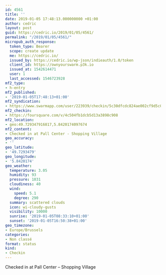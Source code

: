 ```yaml
---
id: 4561
title: ''
date: 2019-01-05 17:48:13.000000000 +01:00
author: cedric
layout: post
guid: https://cedric.io/2019/01/05/4561/
permalink: "/2019/01/05/4561/"
micropub_auth_response:
  token_type: Bearer
  scope: create update
  me: https://cedric.io/
  issued_by: https://cedric.io/wp-json/indieauth/1.0/token
  client_id: https://ownyourswarm.p3k.io
  issued_at: 1542614471
  user: 1
  last_accessed: 1546723928
mf2_type:
- h-entry
mf2_published:
- '2019-01-05T17:48:13+01:00'
mf2_syndication:
- https://www.swarmapp.com/user/223939/checkin/5c30dfcdc824ae002cf9d5c0
mf2_checkin:
- https://foursquare.com/v/4c504fb1dcb5d13a3898c908
mf2_location:
- geo:49.729347916817,5.8420174097674
mf2_content:
- Checked in at Pall Center - Shopping Village
geo_accuracy:
- ''
geo_latitude:
- '49.7293479'
geo_longitude:
- '5.8420174'
geo_weather:
  temperature: 3.05
  humidity: 93
  pressure: 1031
  cloudiness: 40
  wind:
    speed: 5.1
    degree: 290
  summary: scattered clouds
  icon: wi-cloudy-gusts
  visibility: 10000
  sunrise: '2019-01-05T08:33:10+01:00'
  sunset: '2019-01-05T16:50:38+01:00'
geo_timezone:
- Europe/Brussels
categories:
- Non classé
format: status
kind:
- Checkin
---
```

Checked in at Pall Center &#8211; Shopping Village